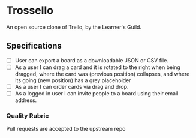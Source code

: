 # Trossello

An open source clone of Trello, by the Learner's Guild.

## Specifications

- [ ] User can export a board as a downloadable JSON or CSV file.
- [ ] As a user I can drag a card and it is rotated to the right when being dragged, where the card was (previous position) collapses, and where its going (new position) has a grey placeholder
- [ ] As a user I can order cards via drag and drop.
- [ ] As a logged in user I can invite people to a board using their email address.

### Quality Rubric

Pull requests are accepted to the upstream repo
